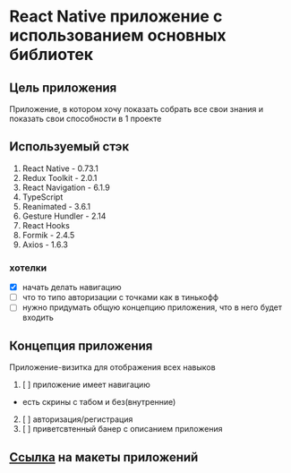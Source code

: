 # React Native приложение с использованием основных библиотек

## Цель приложения
Приложение, в котором хочу показать собрать все свои знания и показать свои способности в 1 проекте

## Используемый стэк
1. React Native - 0.73.1
2. Redux Toolkit - 2.0.1
3. React Navigation - 6.1.9
4. TypeScript
5. Reanimated - 3.6.1
6. Gesture Hundler - 2.14
7. React Hooks
8. Formik - 2.4.5
9. Axios - 1.6.3

### хотелки

- [x] начать делать навигацию
- [ ] что то типо авторизации с точками как в тинькофф
- [ ] нужно придумать общую концепцию приложения, что в него будет входить

## Концепция приложения

Приложение-визитка для отображения всех навыков

1. [ ] приложение имеет навигацию
  - есть скрины с табом и без(внутренние)
2. [ ] авторизация/регистрация
3. [ ] приветсвтенный банер с описанием приложения


## [Ссылка](https://www.figma.com/templates/mobile-app-design/) на макеты приложений

